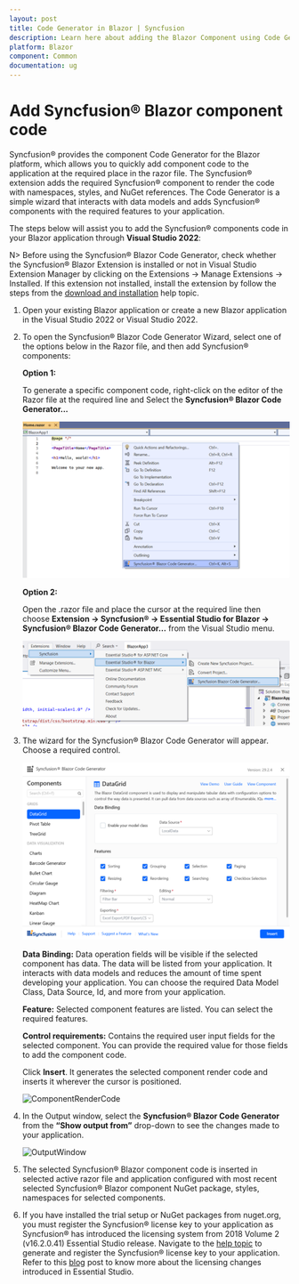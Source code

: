 ```yaml
---
layout: post
title: Code Generator in Blazor | Syncfusion
description: Learn here about adding the Blazor Component using Code Generator of Syncfusion Blazor Extension for Visual Studio.
platform: Blazor
component: Common
documentation: ug
---
```


# Add Syncfusion&reg; Blazor component code

Syncfusion&reg; provides the component Code Generator for the Blazor platform, which allows you to quickly add component code to the application at the required place in the razor file. The Syncfusion&reg; extension adds the required Syncfusion&reg; component to render the code with namespaces, styles, and NuGet references. The Code Generator is a simple wizard that interacts with data models and adds Syncfusion&reg; components with the required features to your application.

The steps below will assist you to add the Syncfusion&reg; components code in your Blazor application through **Visual Studio 2022**:

N> Before using the Syncfusion&reg; Blazor Code Generator, check whether the Syncfusion&reg; Blazor Extension is installed or not in Visual Studio Extension Manager by clicking on the Extensions -> Manage Extensions -> Installed. If this extension not installed, install the extension by follow the steps from the [download and installation](download-and-installation) help topic.

1. Open your existing Blazor application or create a new Blazor application in the Visual Studio 2022 or Visual Studio 2022.

2. To open the Syncfusion&reg; Blazor Code Generator Wizard, select one of the options below in the Razor file, and then add Syncfusion&reg; components:

    **Option 1:**

    To generate a specific component code, right-click on the editor of the Razor file at the required line and Select the **Syncfusion&reg; Blazor Code Generator...**

    ![CodeGeneratorCommand](images/Code-Generator-Command.PNG)

    **Option 2:**

    Open the .razor file and place the cursor at the required line then choose **Extension -> Syncfusion&reg; -> Essential Studio for Blazor -> Syncfusion&reg; Blazor Code Generator…** from the Visual Studio menu.

    ![CodeGeneratorMenu](images/Code-Generator-Menu.PNG)

3. The wizard for the Syncfusion&reg; Blazor Code Generator will appear. Choose a required control.

    ![CodeGeneratorWizard](images/Code-Generator-MainWizard.png)

    **Data Binding:** Data operation fields will be visible if the selected component has data. The data will be listed from your application. It interacts with data models and reduces the amount of time spent developing your application. You can choose the required Data Model Class, Data Source, Id, and more from your application.

    **Feature:** Selected component features are listed. You can select the required features.

    **Control requirements:** Contains the required user input fields for the selected component. You can provide the required value for those fields to add the component code.

    Click **Insert**. It generates the selected component render code and inserts it wherever the cursor is positioned.

    ![ComponentRenderCode](images/Code-Generator-ComponentRenderCode.PNG)

4. In the Output window, select the **Syncfusion&reg; Blazor Code Generator** from the **“Show output from”** drop-down to see the changes made to your application.

    ![OutputWindow](images/Code-Generator-OutputWindow.PNG)

5. The selected Syncfusion&reg; Blazor component code is inserted in selected active razor file and application configured with most recent selected Syncfusion&reg; Blazor component NuGet package, styles, namespaces for selected components.

6. If you have installed the trial setup or NuGet packages from nuget.org, you must register the Syncfusion&reg; license key to your application as Syncfusion&reg; has introduced the licensing system from 2018 Volume 2 (v16.2.0.41) Essential Studio release. Navigate to the [help topic](https://help.syncfusion.com/common/essential-studio/licensing/overview#how-to-generate-syncfusion-license-key) to generate and register the Syncfusion&reg; license key to your application. Refer to this [blog](https://www.syncfusion.com/blogs/post/whats-new-in-2018-volume-2.aspx?_ga=2.11237684.1233358434.1587355730-230058891.1567654773) post to know more about the licensing changes introduced in Essential Studio.
